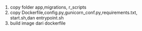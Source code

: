1. copy folder app,migrations, r_scripts
2. copy Dockerfile,config.py,gunicorn_conf.py,requirements.txt,
start.sh,dan entrypoint.sh
3. build image dari dockerfile